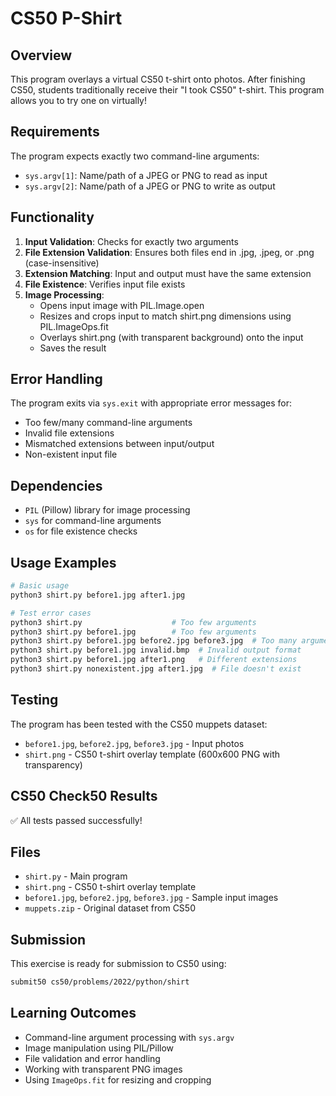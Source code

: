 # CS50 P-Shirt

## Overview
This program overlays a virtual CS50 t-shirt onto photos. After finishing CS50, students traditionally receive their "I took CS50" t-shirt. This program allows you to try one on virtually!

## Requirements
The program expects exactly two command-line arguments:
- `sys.argv[1]`: Name/path of a JPEG or PNG to read as input
- `sys.argv[2]`: Name/path of a JPEG or PNG to write as output

## Functionality
1. **Input Validation**: Checks for exactly two arguments
2. **File Extension Validation**: Ensures both files end in .jpg, .jpeg, or .png (case-insensitive)
3. **Extension Matching**: Input and output must have the same extension
4. **File Existence**: Verifies input file exists
5. **Image Processing**: 
   - Opens input image with PIL.Image.open
   - Resizes and crops input to match shirt.png dimensions using PIL.ImageOps.fit
   - Overlays shirt.png (with transparent background) onto the input
   - Saves the result

## Error Handling
The program exits via `sys.exit` with appropriate error messages for:
- Too few/many command-line arguments
- Invalid file extensions
- Mismatched extensions between input/output
- Non-existent input file

## Dependencies
- `PIL` (Pillow) library for image processing
- `sys` for command-line arguments
- `os` for file existence checks

## Usage Examples
```bash
# Basic usage
python3 shirt.py before1.jpg after1.jpg

# Test error cases
python3 shirt.py                    # Too few arguments
python3 shirt.py before1.jpg        # Too few arguments  
python3 shirt.py before1.jpg before2.jpg before3.jpg  # Too many arguments
python3 shirt.py before1.jpg invalid.bmp  # Invalid output format
python3 shirt.py before1.jpg after1.png   # Different extensions
python3 shirt.py nonexistent.jpg after1.jpg  # File doesn't exist
```

## Testing
The program has been tested with the CS50 muppets dataset:
- `before1.jpg`, `before2.jpg`, `before3.jpg` - Input photos
- `shirt.png` - CS50 t-shirt overlay template (600x600 PNG with transparency)

## CS50 Check50 Results
✅ All tests passed successfully!

## Files
- `shirt.py` - Main program
- `shirt.png` - CS50 t-shirt overlay template
- `before1.jpg`, `before2.jpg`, `before3.jpg` - Sample input images
- `muppets.zip` - Original dataset from CS50

## Submission
This exercise is ready for submission to CS50 using:
```bash
submit50 cs50/problems/2022/python/shirt
```

## Learning Outcomes
- Command-line argument processing with `sys.argv`
- Image manipulation using PIL/Pillow
- File validation and error handling
- Working with transparent PNG images
- Using `ImageOps.fit` for resizing and cropping

